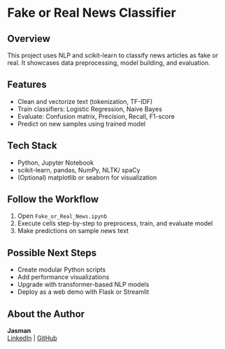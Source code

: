 # Fake or Real News Classifier

## Overview
This project uses NLP and scikit-learn to classify news articles as fake or real. It showcases data preprocessing, model building, and evaluation.

## Features
- Clean and vectorize text (tokenization, TF-IDF)
- Train classifiers: Logistic Regression, Naive Bayes
- Evaluate: Confusion matrix, Precision, Recall, F1-score
- Predict on new samples using trained model

## Tech Stack
- Python, Jupyter Notebook
- scikit-learn, pandas, NumPy, NLTK/ spaCy
- (Optional) matplotlib or seaborn for visualization

## Follow the Workflow
1. Open `Fake_or_Real_News.ipynb`
2. Execute cells step-by-step to preprocess, train, and evaluate model
3. Make predictions on sample news text

## Possible Next Steps
- Create modular Python scripts
- Add performance visualizations
- Upgrade with transformer-based NLP models
- Deploy as a web demo with Flask or Streamlit

## About the Author
**Jasman**  
[LinkedIn](https://linkedin.com/in/jasman-jasman-74ab21186) | [GitHub](https://github.com/Jasman123)  
